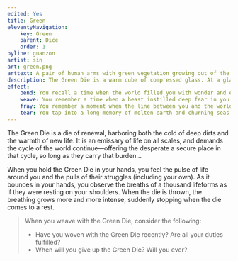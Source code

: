 ```yaml
---
edited: Yes
title: Green
eleventyNavigation:
    key: Green
    parent: Dice
    order: 1
byline: guanzon
artist: sin
art: green.png
arttext: A pair of human arms with green vegetation growing out of the skin.
description: The Green Die is a warm cube of compressed glass. At a glance, it may appear a plunging black, but time and observation exhumes a spectrum of verdant green. Nested in its faces are indecipherable counts of pips, changing the more certain you think you are of their numbers. 
effect:
    bend: You recall a time when the world filled you with wonder and excitement. An uncanny emissary provides you with a vital piece of information. 
    weave: You remember a time when a beast instilled deep fear in you. A similar beast is summoned, and will accept one command from you. When this command is completed, they mark you before departing.  
    fray: You remember a moment when the line between you and the world around you was indiscernible. A stampede of plants, animals, and insects arrives. They can be herded, but will continue to trample until the weaving ends. Whatever remains of the swarm will scatter back into the world, leaving in its wake whatever you had brought.
    tear: You tap into a long memory of molten earth and churning seas. It may or may not be your own. The environment distorts itself suddenly and violently, with little regard for its own dominion. The lands will remember what you have done to them. 
---
```


The Green Die is a die of renewal, harboring both the cold of deep dirts and the warmth of new life. It is an emissary of life on all scales, and demands the cycle of the world continue—offering the desperate a secure place in that cycle, so long as they carry that burden... 

When you hold the Green Die in your hands, you feel the pulse of life around you and the pulls of their struggles (including your own). As it bounces in your hands, you observe the breaths of a thousand lifeforms as if they were resting on your shoulders. When the die is thrown, the breathing grows more and more intense, suddenly stopping when the die comes to a rest.

> When you weave with the Green Die, consider the following:
>
> - Have you woven with the Green Die recently? Are all your duties fulfilled?
> - When will you give up the Green Die? Will you ever?
